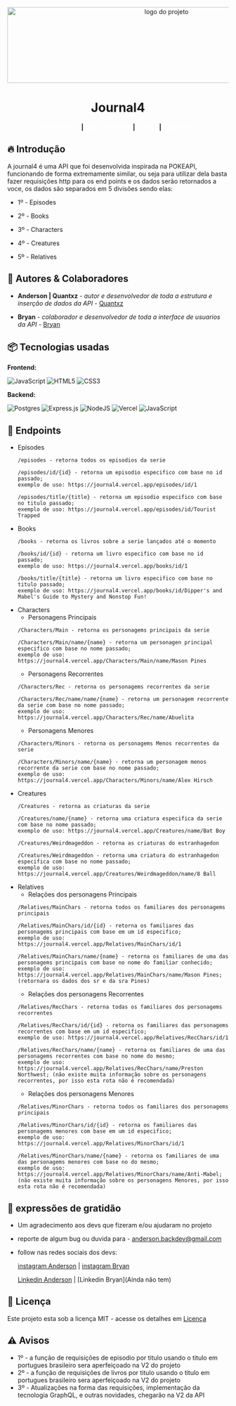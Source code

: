 <p align="center">
    <img src="https://i.ibb.co/DCYnK5P/Mock.png" alt="logo do projeto" width="709" height="173" />
</p>

 
<h1 align="center">Journal4</h1>
<div align="center">
   <a href="https://journal4.vercel.app" style="text-decoration:none; color:#FFF; font-weight:bold;">user interface</a> 
   <strong>   |   </strong>
   <a href="https://journal4.vercel.app/api-docs" style="text-decoration:none; color:#FFF; font-weight:bold;">Documentation</a>
   <strong>   |   </strong>
   <a href="https://github.com/quantxz" style="text-decoration:none; color:#FFF; font-weight:bold;">Author</a>
   <strong>   |   </strong>
   <a href="https://github.com/BryanDevelops7z" style="text-decoration:none; color:#FFF; font-weight:bold;">Colaborator</a>
</div>

## 🔥 Introdução
A journal4 é uma API que foi desenvolvida inspirada na POKEAPI, funcionando de forma extremamente similar, ou seja para utilizar dela basta fazer requisições http para os end points e os dados serão retornados  a voce, os dados são separados em 5 divisões sendo elas:
* 1º - Episodes

* 2º - Books

* 3º - Characters

* 4º - Creatures

* 5º - Relatives

## 👷 Autores & Colaboradores 
* **Anderson | Quantxz** - *autor e desenvolvedor de toda a estrutura e inserção de dados da API* - [Quantxz](https://github.com/quantxz)

* **Bryan** - *colaborador e desenvolvedor de toda a interface de usuarios da API* - [Bryan](https://github.com/BryanDevelops7z)

## 📦 Tecnologias usadas

**Frontend:** 

![JavaScript](https://img.shields.io/badge/javascript-%23323330.svg?style=for-the-badge&logo=javascript&logoColor=%23F7DF1E)
![HTML5](https://img.shields.io/badge/html5-%23E34F26.svg?style=for-the-badge&logo=html5&logoColor=white)
![CSS3](https://img.shields.io/badge/css3-%231572B6.svg?style=for-the-badge&logo=css3&logoColor=white)

**Backend:**

![Postgres](https://img.shields.io/badge/postgres-%23316192.svg?style=for-the-badge&logo=postgresql&logoColor=white)
![Express.js](https://img.shields.io/badge/express.js-%23404d59.svg?style=for-the-badge&logo=express&logoColor=%2361DAFB)
![NodeJS](https://img.shields.io/badge/node.js-6DA55F?style=for-the-badge&logo=node.js&logoColor=white)
![Vercel](https://img.shields.io/badge/vercel-%23000000.svg?style=for-the-badge&logo=vercel&logoColor=white)
![JavaScript](https://img.shields.io/badge/javascript-%23323330.svg?style=for-the-badge&logo=javascript&logoColor=%23F7DF1E)

## 📍 Endpoints
* Episodes
  ```
  /episodes - retorna todos os episodios da serie

  /episodes/id/{id} - retorna um episodio especifico com base no id passado;
  exemplo de uso: https://journal4.vercel.app/episodes/id/1

  /episodes/title/{title} - retorna um episodio especifico com base no titulo passado;
  exemplo de uso: https://journal4.vercel.app/episodes/id/Tourist Trapped
  ```
* Books
  ```
  /books - retorna os livros sobre a serie lançados até o momento

  /books/id/{id} - retorna um livro especifico com base no id passado;
  exemplo de uso: https://journal4.vercel.app/books/id/1

  /books/title/{title} - retorna um livro especifico com base no titulo passado;
  exemplo de uso: https://journal4.vercel.app/books/id/Dipper's and Mabel's Guide to Mystery and Nonstop Fun! 
  ```
* Characters
  * Personagens Principais
  ```
  /Characters/Main - retorna os personagems principais da serie
  
  /Characters/Main/name/{name} - retorna um personagen principal especifico com base no nome passado;
  exemplo de uso: https://journal4.vercel.app/Characters/Main/name/Mason Pines
  ```
  * Personagens Recorrentes
  ```
  /Characters/Rec - retorna os personagems recorrentes da serie
  
  /Characters/Rec/name/name/{name} - retorna um personagem recorrente da serie com base no nome passado;
  exemplo de uso:  https://journal4.vercel.app/Characters/Rec/name/Abuelita
  ```
  * Personagens Menores
  ```
  /Characters/Minors - retorna os personagems Menos recorrentes da serie
  
  /Characters/Minors/name/{name} - retorna um personagem menos recorrente da serie com base no nome passado;
  exemplo de uso:  https://journal4.vercel.app/Characters/Minors/name/Alex Hirsch
  ```
* Creatures
    ```
    /Creatures - retorna as criaturas da serie
    
    /Creatures/name/{name} - retorna uma criatura especifica da serie com base no nome passado;
    exemplo de uso: https://journal4.vercel.app/Creatures/name/Bat Boy

    /Creatures/Weirdmageddon - retorna as criaturas do estranhagedon

    /Creatures/Weirdmageddon - retorna uma criatura do estranhagedon especifica com base no nome passado;
    exemplo de uso: https://journal4.vercel.app/Creatures/Weirdmageddon/name/8 Ball
    ```
* Relatives
    * Relações dos personagens Principais
    ```
    /Relatives/MainChars - retorna todos os familiares dos personagems principais

    /Relatives/MainChars/id/{id} - retorna os familiares das personagems principais com base em um id especifico;
    exemplo de uso: https://journal4.vercel.app/Relatives/MainChars/id/1

    /Relatives/MainChars/name/{name} - retorna os familiares de uma das personagems principais com base no nome do familiar conhecido;
    exemplo de uso: https://journal4.vercel.app/Relatives/MainChars/name/Mason Pines; (retornara os dados dos sr e da sra Pines)
    ```
    * Relações dos personagens Recorrentes
    ```
    /Relatives/RecChars - retorna todas os familiares dos personagems recorrentes

    /Relatives/RecChars/id/{id} - retorna os familiares das personagems recorrentes com base em um id especifico;
    exemplo de uso: https://journal4.vercel.app/Relatives/RecChars/id/1

    /Relatives/RecChars/name/{name} - retorna os familiares de uma das personagems recorrentes com base no nome do mesmo;
    exemplo de uso: https://journal4.vercel.app/Relatives/RecChars/name/Preston Northwest; (não existe muita informação sobre os personagens recorrentes, por isso esta rota não é recomendada)
    ```
    * Relações dos personagens Menores
    ```
    /Relatives/MinorChars - retorna todos os familiares dos personagems principais

    /Relatives/MinorChars/id/{id} - retorna os familiares das personagems menores com base em um id especifico;
    exemplo de uso: https://journal4.vercel.app/Relatives/MinorChars/id/1

    /Relatives/MinorChars/name/{name} - retorna os familiares de uma das personagems menores com base no do mesmo;
    exemplo de uso: https://journal4.vercel.app/Relatives/MinorChars/name/Anti-Mabel; (não existe muita informação sobre os personagens Menores, por isso esta rota não é recomendada)
   
    ```

## 🙏 expressões de gratidão
  * Um agradecimento aos devs que fizeram e/ou ajudaram no projeto
  * reporte de algum bug ou duvida para - anderson.backdev@gmail.com
  * follow nas redes sociais dos devs:

     [instagram Anderson](https://www.instagram.com/andersonlxz) | [instagram Bryan](https://www.instagram.com/bryan_devs/)

     [Linkedin Anderson](https://www.linkedin.com/in/anderson-silva-725561282/) | [Linkedin Bryan](Ainda nâo tem)

## 📜 Licença
Este projeto esta sob a licença MIT - acesse os detalhes em [Licença](https://github.com/quantxz/GravityApi?tab=MIT-1-ov-file)

  ## ⚠️ Avisos
  * 1º - a função de requisições de episodio por titulo usando o titulo em portugues brasileiro sera aperfeiçoado na V2 do projeto
  * 2º - a função de requisições de livros por titulo usando o titulo em portugues brasileiro sera aperfeiçoado na V2 do projeto
  * 3º - Atualizações na forma das requisições, implementação da tecnologia GraphQL, e outras novidades, chegarão na V2 da API
